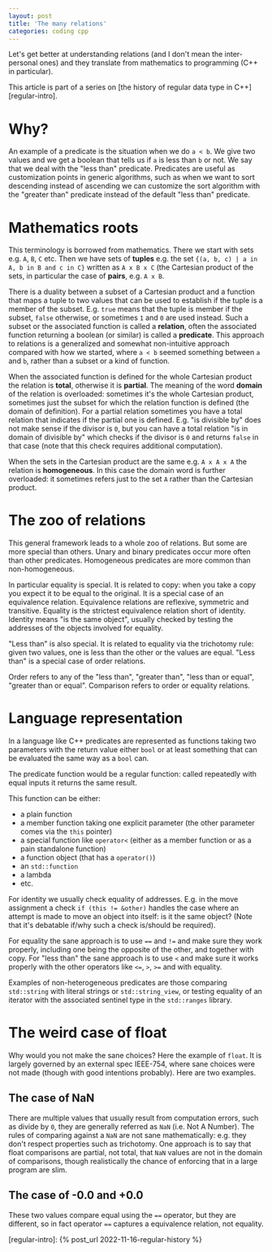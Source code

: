 ```yaml
---
layout: post
title: 'The many relations'
categories: coding cpp
---
```


Let's get better at understanding relations (and I don't mean the
inter-personal ones) and they translate from mathematics to programming (C++ in
particular).

This article is part of a series on [the history of regular data type in
C++][regular-intro].


# Why?

An example of a predicate is the situation when we do `a < b`. We give two
values and we get a boolean that tells us if `a` is less than `b` or not. We
say that we deal with the "less than" predicate.  Predicates are useful as
customization points in generic algorithms, such as when we want to sort
descending instead of ascending we can customize the sort algorithm with the
"greater than" predicate instead of the default "less than" predicate.


# Mathematics roots

This terminology is borrowed from mathematics. There we start with sets e.g.
`A`, `B`, `C` etc. Then we have sets of **tuples** e.g. the set `{(a, b, c) | a in
A, b in B and c in C}` written as `A x B x C` (the Cartesian product of the
sets, in particular the case of **pairs**, e.g. `A x B`.

There is a duality between a subset of a Cartesian product and a function that
maps a tuple to two values that can be used to establish if the tuple is a
member of the subset. E.g. `true` means that the tuple is member if the subset,
`false` otherwise, or sometimes `1` and `0` are used instead. Such a subset or
the associated function is called a **relation**, often the associated function
returning a boolean (or similar) is called a **predicate**. This approach to
relations is a generalized and somewhat non-intuitive approach compared with
how we started, where `a < b` seemed something between `a` and `b`, rather than
a subset or a kind of function.

When the associated function is defined for the whole Cartesian product the
relation is **total**, otherwise it is **partial**. The meaning of the word
**domain** of the relation is overloaded: sometimes it's the whole Cartesian
product, sometimes just the subset for which the relation function is defined
(the domain of definition). For a partial relation sometimes you have a total
relation that indicates if the partial one is defined. E.g. "is divisible by"
does not make sense if the divisor is `0`, but you can have a total relation
"is in domain of divisible by" which checks if the divisor is `0` and returns
`false` in that case (note that this check requires additional computation).

When the sets in the Cartesian product are the same e.g. `A x A x A` the
relation is **homogeneous**. In this case the domain word is further
overloaded: it sometimes refers just to the set `A` rather than the Cartesian
product.


# The zoo of relations

This general framework leads to a whole zoo of relations. But some are more
special than others. Unary and binary predicates occur more often than other
predicates. Homogeneous predicates are more common than non-homogeneous.

In particular equality is special. It is related to copy: when you take a copy
you expect it to be equal to the original. It is a special case of an
equivalence relation. Equivalence relations are reflexive, symmetric and
transitive.  Equality is the strictest equivalence relation short of identity.
Identity means "is the same object", usually checked by testing the addresses
of the objects involved for equality.

"Less than" is also special. It is related to equality via the trichotomy rule:
given two values, one is less than the other or the values are equal. "Less
than" is a special case of order relations.

Order refers to any of the "less than", "greater than", "less than or equal",
"greater than or equal". Comparison refers to order or equality relations.


# Language representation

In a language like C++ predicates are represented as functions taking two
parameters with the return value either `bool` or at least something that can
be evaluated the same way as a `bool` can.

The predicate function would be a regular function: called repeatedly with
equal inputs it returns the same result.

This function can be either:
- a plain function
- a member function taking one explicit parameter (the other parameter comes
  via the `this` pointer)
- a special function like `operator<` (either as a member function or as a pain
  standalone function)
- a function object (that has a `operator()`)
- an `std::function`
- a lambda
- etc.

For identity we usually check equality of addresses. E.g. in the move
assignment a check `if (this != &other)` handles the case where an attempt is
made to move an object into itself: is it the same object?  (Note that it's
debatable if/why such a check is/should be required).

For equality the sane approach is to use `==` and `!=` and make sure they work
properly, including one being the opposite of the other, and together with
copy. For "less than" the sane approach is to use `<` and make sure it works
properly with the other operators like `<=`, `>`, `>=` and with equality.

Examples of non-heterogeneous predicates are those comparing `std::string` with
literal strings or `std::string_view`, or testing equality of an iterator with
the associated sentinel type in the `std::ranges` library.


# The weird case of float

Why would you not make the sane choices? Here the example of `float`. It is
largely governed by an external spec IEEE-754, where sane choices were not
made (though with good intentions probably). Here are two examples.

## The case of NaN

There are multiple values that usually result from computation errors, such as
divide by `0`, they are generally referred as `NaN` (i.e. Not A Number). The
rules of comparing against a `NaN` are not sane mathematically: e.g. they don't
respect properties such as trichotomy. One approach is to say that float
comparisons are partial, not total, that `NaN` values are not in the domain of
comparisons, though realistically the chance of enforcing that in a large
program are slim.

## The case of -0.0 and +0.0

These two values compare equal using the `==` operator, but they are different,
so in fact operator `==` captures a equivalence relation, not equality.


[regular-intro]:    {% post_url 2022-11-16-regular-history %}
